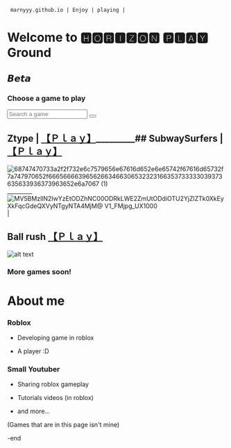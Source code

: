      marnyyy.github.io | Enjoy | playing |


# Welcome to 🅷🅾🆁🅸🆉🅾🅽 🅿🅻🅰🆈  Ground

## 𝘽𝙚𝙩𝙖

### Choose a game to play 

<div class="wrap">
   <div class="search">
      <input type="text" class="searchTerm" placeholder="Search a game">
      <button type="submit" class="searchButton">
        <i class="fa fa-search"></i>
     </button>
   </div>
</div>

## Ztype | [【﻿Ｐｌａｙ】](https://zty.pe/)_________## SubwaySurfers  | [【﻿Ｐｌａｙ】](https://poki.com/en/g/subway-surfers)

![68747470733a2f2f732e6c7579656e67616d652e6e65742f67616d65732f7a747970652f66656666396562663466306532323166353733333039373635633936373963652e6a7067 (1)](https://user-images.githubusercontent.com/122366301/212936019-620d693c-5813-4096-93f3-943dbf2a4221.jpg)
_________![MV5BMzllN2IwYzEtODZhNC00ODRkLWE2ZmUtODdiOTU2YjZlZTk0XkEyXkFqcGdeQXVyNTgyNTA4MjM@ _V1_FMjpg_UX1000_](https://user-images.githubusercontent.com/122366301/212936565-75d193ad-0fc2-4a3b-9844-c3d5ede73021.png)
      | 

## Ball rush [【﻿Ｐｌａｙ】](https://www.1001games.com/arcade/ball-rush)
![alt text](https://imgs2.dab3games.com/ball-rush5769.png)
  
### More games soon!

# About me
### Roblox
- Developing game in roblox 

- A player :D

### Small Youtuber
- Sharing roblox gameplay

- Tutorials videos (in roblox)

- and more...

(Games that are in this page isn't mine)

-end
